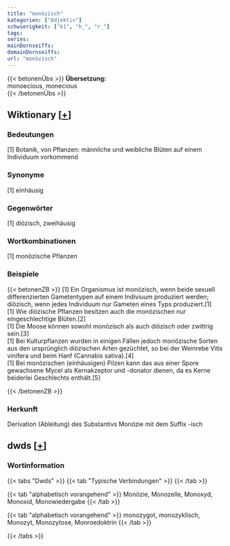 ```yaml
---
title: "monözisch"
kategorien: ["Adjektiv"]
schwierigkeit: ["k1", "h_", "r_"]
tags:
series:
mainDornseiffs:
domainDornseiffs:
url: "monözisch"
---
```


{{< betonenÜbs >}}
**Übersetzung:**  
monoecious, monecious  
{{< /betonenÜbs >}}

## Wiktionary [[+](https://de.wiktionary.org/wiki/monözisch)]

### Bedeutungen
[1] Botanik, von Pflanzen: männliche und weibliche Blüten auf einem Individuum vorkommend  

### Synonyme
[1] einhäusig  

### Gegenwörter
[1] diözisch, zweihäusig  

### Wortkombinationen
[1] monözische Pflanzen  

### Beispiele
{{< betonenZB >}}
[1] Ein Organismus ist monözisch, wenn beide sexuell differenzierten Gametentypen auf einem Indiviuum produziert werden; diözisch, wenn jedes Individuum nur Gameten eines Typs produziert.[1]  
[1] Wie diözische Pflanzen besitzen auch die monözischen nur eingeschlechtige Blüten.[2]  
[1] Die Moose können sowohl monözisch als auch diözisch oder zwittrig sein.[3]  
[1] Bei Kulturpflanzen wurden in einigen Fällen jedoch monözische Sorten aus den ursprünglich diözischen Arten gezüchtet, so bei der Weinrebe Vitis vinifera und beim Hanf (Cannabis sativa).[4]  
[1] Bei monözischen (einhäusigen) Pilzen kann das aus einer Spore gewachsene Mycel als Kernakzeptor und -donator dienen, da es Kerne beiderlei Geschlechts enthält.[5]  

{{< /betonenZB >}}
### Herkunft
Derivation (Ableitung) des Substantivs Monözie mit dem Suffix -isch  



## dwds [[+](https://www.dwds.de/wb/monözisch)]

### Wortinformation
{{< tabs "Dwds" >}}
{{< tab "Typische Verbindungen" >}}
{{< /tab >}}

{{< tab "alphabetisch vorangehend" >}}
Monözie, Monozelle, Monoxyd, Monoxid, Monowiedergabe
{{< /tab >}}

{{< tab "alphabetisch vorangehend" >}}
monozygot, monozyklisch, Monozyt, Monozytose, Monroedoktrin
{{< /tab >}}

{{< /tabs >}}

